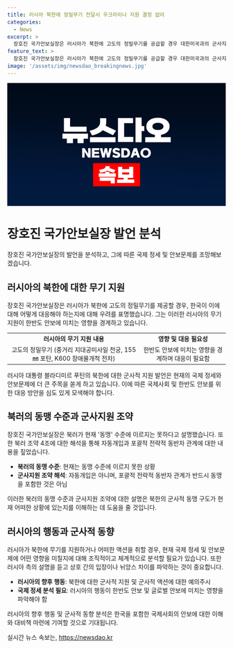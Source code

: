 ```yaml
---
title: 러시아 북한에 정밀무기 전달시 우크라이나 지원 결정 없어
categories:
  - News
excerpt: >
  장호진 국가안보실장은 러시아가 북한에 고도의 정밀무기를 공급할 경우 대한미국과의 군사지원 조합이 달라질 것이라고 경고했다. 또한 북한과 러시아가 동맹 수준에 도달하지 못했다고 진단하며, 북러 조약에 따라 상호 군사지원이 자동 개입이 아니며 동맹을 포함하지 않는다고 설명했다. 또한 러시아 측 설명을 기다린다고 밝혔으며, 북한이 러시아에 미국과의 연합연습을 빌미로 무기 지원을 요청할 수 있는 가능성에 대해 우크라이나 상황과 러시아의 여유 여부를 고민해야 한다고 봤다.
feature_text: >
  장호진 국가안보실장은 러시아가 북한에 고도의 정밀무기를 공급할 경우 대한미국과의 군사지원 조합이 달라질 것이라고 경고했다. 또한 북한과 러시아가 동맹 수준에 도달하지 못했다고 진단하며, 북러 조약에 따라 상호 군사지원이 자동 개입이 아니며 동맹을 포함하지 않는다고 설명했다. 또한 러시아 측 설명을 기다린다고 밝혔으며, 북한이 러시아에 미국과의 연합연습을 빌미로 무기 지원을 요청할 수 있는 가능성에 대해 우크라이나 상황과 러시아의 여유 여부를 고민해야 한다고 봤다.
image: '/assets/img/newsdao_breakingnews.jpg'
---
```


<p><img src="/assets/img/newsdao_breakingnews.jpg" alt="pcversion 속보" /></p>

<h1>장호진 국가안보실장 발언 분석</h1>

<p data-ke-size="size16">장호진 국가안보실장의 발언을 분석하고, 그에 따른 국제 정세 및 안보문제를 조망해보겠습니다.</p>

<h2 data-ke-size="size26">러시아의 북한에 대한 무기 지원</h2>

<p>장호진 국가안보실장은 러시아가 북한에 고도의 정밀무기를 제공할 경우, 한국이 이에 대해 어떻게 대응해야 하는지에 대해 우려를 표명했습니다. 그는 이러한 러시아의 무기 지원이 한반도 안보에 미치는 영향을 경계하고 있습니다.</p>

<table>
  <tr>
    <td style="text-align: center; height: 17px;"><b>러시아의 무기 지원 내용</b></td>
    <td style="text-align: center; height: 17px;"><b>영향 및 대응 필요성</b></td>
  </tr>
  <tr>
    <td style="text-align: center;">고도의 정밀무기 (중거리 지대공미사일 천궁, 155㎜ 포탄, K600 장애물개척 전차)</td>
    <td style="text-align: center;">한반도 안보에 미치는 영향을 경계하며 대응이 필요함</td>
  </tr>
</table>

<p>러시아 대통령 블라디미르 푸틴의 북한에 대한 군사적 지원 발언은 현재의 국제 정세와 안보문제에 더 큰 주목을 쏟게 하고 있습니다. 이에 따른 국제사회 및 한반도 안보를 위한 대응 방안을 심도 있게 모색해야 합니다.</p>

<h2 data-ke-size="size26">북러의 동맹 수준과 군사지원 조약</h2>

<p>장호진 국가안보실장은 북러가 현재 '동맹' 수준에 이르지는 못하다고 설명했습니다. 또한 북러 조약 4조에 대한 해석을 통해 자동개입과 포괄적 전략적 동반자 관계에 대한 내용을 짚었습니다.</p>

<ul>
  <li><b>북러의 동맹 수준</b>: 현재는 동맹 수준에 이르지 못한 상황</li>
  <li><b>군사지원 조약 해석</b>: 자동개입은 아니며, 포괄적 전략적 동반자 관계가 반드시 동맹을 포함한 것은 아님</li>
</ul>

<p>이러한 북러의 동맹 수준과 군사지원 조약에 대한 설명은 북한의 군사적 동맹 구도가 현재 어떠한 상황에 있는지를 이해하는 데 도움을 줄 것입니다.</p>

<h2 data-ke-size="size26">러시아의 행동과 군사적 동향</h2>

<p>러시아가 북한에 무기를 지원하거나 어떠한 액션을 취할 경우, 현재 국제 정세 및 안보문제에 어떤 영향을 미칠지에 대해 조직적이고 체계적으로 분석할 필요가 있습니다. 또한 러시아 측의 설명을 듣고 상호 간의 입장이나 뉘앙스 차이를 파악하는 것이 중요합니다.</p>

<ul>
  <li><b>러시아의 향후 행동</b>: 북한에 대한 군사적 지원 및 군사적 액션에 대한 예의주시</li>
  <li><b>국제 정세 분석 필요</b>: 러시아의 행동이 한반도 안보 및 글로벌 안보에 미치는 영향을 파악해야 함</li>
</ul>

<p>러시아의 향후 행동 및 군사적 동향 분석은 한국을 포함한 국제사회의 안보에 대한 이해와 대비책 마련에 기여할 것으로 기대됩니다.</p>
실시간 뉴스 속보는, <a href="https://newsdao.kr" rel="dofollow">https://newsdao.kr</a>


